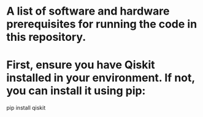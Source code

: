 # A list of software and hardware prerequisites for running the code in this repository.


# First, ensure you have Qiskit installed in your environment. If not, you can install it using pip:

pip install qiskit
